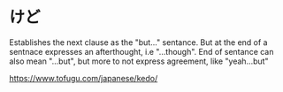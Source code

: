 
# けど
Establishes the next clause as the "but..." sentance. But at the end of a sentnace expresses an afterthought, i.e "...though". End of sentance can also mean "...but", but more to not express agreement, like "yeah...but"

https://www.tofugu.com/japanese/kedo/